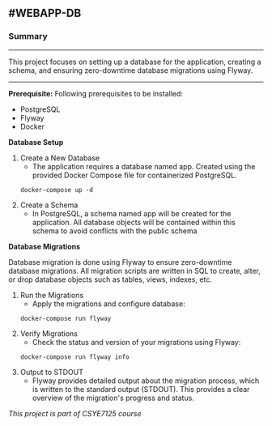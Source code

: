 
#WEBAPP-DB
---------------------------------------------------------------------------------------------

### Summary
---------------------------------------------------------------------------------------------
This project focuses on setting up a database for the application, creating a schema, and ensuring zero-downtime database migrations using Flyway. 

-----------------------
**Prerequisite:** 
Following prerequisites to be installed:
- PostgreSQL 
- Flyway 
- Docker 

**Database Setup**

1. Create a New Database
    - The application requires a database named app. Created using the provided Docker Compose file for containerized PostgreSQL.
    ```
    docker-compose up -d
    ```
2. Create a Schema
    - In PostgreSQL, a schema named app will be created for the application. All database objects will be contained within this schema to avoid conflicts with the public schema


**Database Migrations**

Database migration is done using Flyway to ensure zero-downtime database migrations. All migration scripts are written in SQL to create, alter, or drop database objects such as tables, views, indexes, etc.
1. Run the Migrations
    - Apply the migrations and configure database:
    ```
    docker-compose run flyway
    ```
2. Verify Migrations
    - Check the status and version of your migrations using Flyway:
    ```
    docker-compose run flyway info
    ```
3. Output to STDOUT
    - Flyway provides detailed output about the migration process, which is written to the standard output     (STDOUT). This provides a clear overview of the migration's progress and status.


_This project is part of CSYE7125 course_

